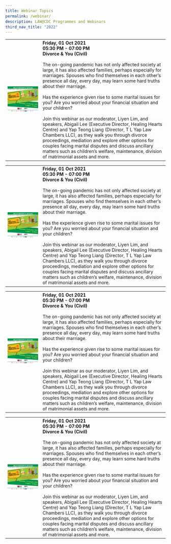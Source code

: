 ```yaml
---
title: Webinar Topics
permalink: /webinar/
description: LAW@CDC Programmes and Webinars
third_nav_title: "2022"
---
```





|  |  | 
| -------- | -------- |
| ![Law Awareness Weeks](/images/Picture1.png) |<strong>Friday, 01 Oct 2021 <br>  05:30 PM - 07:00 PM <br>   Divorce & You (Civil)</strong> <br><br>The on-going pandemic has not only affected society at large, it has also affected families, perhaps especially for marriages. Spouses who find themselves in each other’s presence all day, every day, may learn some hard truths about their marriage. <br> <br>Has the experience given rise to some marital issues for you? Are you worried about your financial situation and your children? <br> <br>Join this webinar as our moderator, Liyen Lim, and speakers, Abigail Lee (Executive Director, Healing Hearts Centre) and Yap Teong Liang (Director, T L Yap Law Chambers LLC), as they walk you through divorce proceedings, mediation and explore other options for couples facing marital disputes and discuss ancillary matters such as children’s welfare, maintenance, division of matrimonial assets and more.  |

|  |  | 
| -------- | -------- |
| ![Law Awareness Weeks](/images/Picture1.png) |<strong>Friday, 01 Oct 2021 <br>  05:30 PM - 07:00 PM <br>   Divorce & You (Civil)</strong> <br><br>The on-going pandemic has not only affected society at large, it has also affected families, perhaps especially for marriages. Spouses who find themselves in each other’s presence all day, every day, may learn some hard truths about their marriage. <br> <br>Has the experience given rise to some marital issues for you? Are you worried about your financial situation and your children? <br> <br>Join this webinar as our moderator, Liyen Lim, and speakers, Abigail Lee (Executive Director, Healing Hearts Centre) and Yap Teong Liang (Director, T L Yap Law Chambers LLC), as they walk you through divorce proceedings, mediation and explore other options for couples facing marital disputes and discuss ancillary matters such as children’s welfare, maintenance, division of matrimonial assets and more.   |

|  |  | 
| -------- | -------- |
| ![Law Awareness Weeks](/images/Picture1.png) |<strong>Friday, 01 Oct 2021 <br>  05:30 PM - 07:00 PM <br>   Divorce & You (Civil)</strong> <br><br>The on-going pandemic has not only affected society at large, it has also affected families, perhaps especially for marriages. Spouses who find themselves in each other’s presence all day, every day, may learn some hard truths about their marriage. <br> <br>Has the experience given rise to some marital issues for you? Are you worried about your financial situation and your children? <br> <br>Join this webinar as our moderator, Liyen Lim, and speakers, Abigail Lee (Executive Director, Healing Hearts Centre) and Yap Teong Liang (Director, T L Yap Law Chambers LLC), as they walk you through divorce proceedings, mediation and explore other options for couples facing marital disputes and discuss ancillary matters such as children’s welfare, maintenance, division of matrimonial assets and more.  |

|  |  | 
| -------- | -------- |
| ![Law Awareness Weeks](/images/Picture1.png) |<strong>Friday, 01 Oct 2021 <br>  05:30 PM - 07:00 PM <br>   Divorce & You (Civil)</strong> <br><br>The on-going pandemic has not only affected society at large, it has also affected families, perhaps especially for marriages. Spouses who find themselves in each other’s presence all day, every day, may learn some hard truths about their marriage. <br> <br>Has the experience given rise to some marital issues for you? Are you worried about your financial situation and your children? <br> <br>Join this webinar as our moderator, Liyen Lim, and speakers, Abigail Lee (Executive Director, Healing Hearts Centre) and Yap Teong Liang (Director, T L Yap Law Chambers LLC), as they walk you through divorce proceedings, mediation and explore other options for couples facing marital disputes and discuss ancillary matters such as children’s welfare, maintenance, division of matrimonial assets and more.   |